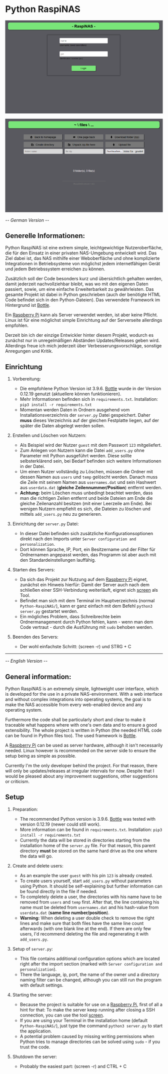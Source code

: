 # Python RaspiNAS

![Login Page](img/login_page.png)

![Home Page](img/home_page.png)

*-- German Version --*

## Generelle Informationen:

Python RaspiNAS ist eine extrem simple, leichtgewichtige Nutzeroberfläche, die für den Einsatz in einer privaten NAS-Umgebung entwickelt wird. Das Ziel dabei ist, das NAS mithilfe einer Weboberfläche und ohne komplizierte Integrationen in Betriebsysteme von möglichst jedem internetfähigen Gerät und jedem Betriebssystem erreichen zu können.

Zusätzlich soll der Code besonders kurz und übersichtlich gehalten werden, damit jederzeit nachvollziehbar bleibt, was wo mit den eigenen Daten passiert, sowie, um eine einfache Erweiterbarkeit zu gewährleisten. Das gesamte Projekt ist dabei in Python geschrieben (auch der benötigte HTML Code befindet sich in den Python-Dateien). Das verwendete Framework im Hintergrund ist [Bottle](https://bottlepy.org).

Ein [Raspberry Pi](https://www.raspberrypi.org/) kann als Server verwendet werden, ist aber keine Pflicht. Linux ist für eine möglichst simple Einrichtung auf der Serverseite allerdings empfohlen.

Derzeit bin ich der einzige Entwickler hinter diesem Projekt, wodurch es zunächst nur in unregelmäßigen Abständen Updates/Releases geben wird. Allerdings freue ich mich jederzeit über Verbesserungsvorschläge, sonstige Anregungen und Kritik.

## Einrichtung

1. Vorbereitung:
   * Die empfohlene Python Version ist 3.9.6. [Bottle](https://bottlepy.org) wurde in der Version 0.12.19 genutzt (aktuellere können funktionieren).
   * Mehr Informationen befinden sich in `requirements.txt`. Installation: `pip3 install -r requirements.txt`
   * Momentan werden Daten in Ordnern ausgehend vom Installationsverzeichnis der `server.py` Datei gespeichert. Daher **muss** dieses Verzeichnis auf der gleichen Festplatte liegen, auf der später die Daten abgelegt werden sollen.


2. Erstellen und Löschen von Nutzern:
   * Als Beispiel wird der Nutzer `guest` mit dem Passwort `123` mitgeliefert.
   * Zum Anlegen von Nutzern kann die Datei `add_users.py` ohne Parameter mit Python ausgeführt werden. Diese sollte selbsterklärend sein, bei Bedarf befinden sich weitere Informationen in der Datei.
   * Um einen Nutzer vollständig zu Löschen, müssen die Ordner mit dessen Namen aus `users` und `temp` gelöscht werden. Danach muss die Zeile mit seinem Namen aus `usernames.dat` und sein Hashwert aus `userdata.dat` (**gleiche Zeilennummer/Position**) entfernt werden.
   * **Achtung:** beim Löschen muss unbedingt beachtet werden, dass man die richtigen Zeilen entfernt und beide Dateien am Ende die gleiche Zeilenanzahl besitzen (mit einer Leerzeile am Ende). Bei wenigen Nutzern empfiehlt es sich, die Dateien zu löschen und mittels `add_users.py` neu zu generieren.


3. Einrichtung der `server.py` Datei:
   * In dieser Datei befinden sich zusätzliche Konfigurationsoptionen direkt nach den Imports unter `Server configuration and personalization`.
   * Dort können Sprache, IP, Port, ein Besitzername und der Filter für Ordnernamen angepasst werden, das Programm ist aber auch mit den Standardeinstellungen lauffähig.


4. Starten des Servers:
   * Da sich das Projekt zur Nutzung auf dem [Raspberry Pi](https://www.raspberrypi.org/) eignet, zunächst ein Hinweis hierfür: Damit der Server auch nach dem schließen einer SSH-Verbindung weiterläuft, eignet sich [screen](https://www.gnu.org/software/screen/) als Tool.
   * Befindet man sich mit dem Terminal im Hauptverzeichnis (normal `Python-RaspiNAS/`), kann er ganz einfach mit dem Befehl `python3 server.py` gestartet werden.
   * Ein mögliches Problem, dass Schreibrechte beim Ordnermanagement durch Python fehlen, kann - wenn man dem Code vertraut - durch die Ausführung mit `sudo` behoben werden.


5. Beenden des Servers:
   * Der wohl einfachste Schritt: (screen -r) und STRG + C

---

*-- English Version --*

## General information:

Python RaspiNAS is an extremely simple, lightweight user interface, which is developed for the use in a private NAS-environment. With a web interface and without complex integrations into operating systems, the goal is to make the NAS accessible from every web-enabled device and any operating system.

Furthermore the code shall be particularly short and clear to make it traceable what happens where with one's own data and to ensure a good extensibility. The whole project is written in Python (the needed HTML code can be found in Python files too). The used framework is [Bottle](https://bottlepy.org).

A [Raspberry Pi](https://www.raspberrypi.org/) can be used as server hardware, although it isn't necessarily needed. Linux however is recommended on the server side to ensure the setup being as simple as possible.

Currently I'm the only developer behind the project. For that reason, there will only be updates/releases at irregular intervals for now. Despite that I would be pleased about any improvement suggestions, other suggestions or criticism.

## Setup

1. Preparation:
   * The recommended Python version is 3.9.6. [Bottle](https://bottlepy.org) was tested with version 0.12.19 (newer could still work).
   * More information can be found in `requirements.txt`. Installation: `pip3 install -r requirements.txt`
   * Currently the data will be stored in directories starting from the installation home of the `server.py` file. For that reason, this parent directory **must** be stored on the same hard drive as the one where the data will go.


2. Create and delete users:
   * As an example the user `guest` with his pin `123` is already created.
   * To create users yourself, start `add_users.py` without parameters using Python. It should be self-explaining but further information can be found directly in the file if needed.
   * To completely delete a user, the directories with his name have to be removed from  `users` and `temp` first. After that, the line containing his name must be deleted from `usernames.dat` and his hash-value from `userdata.dat` (**same line number/position**).
   * **Warning:** When deleting a user double check to remove the right lines and make sure that both files have the same line count afterwards (with one blank line at the end). If there are only few users, I'd recommend deleting the file and regenerating it with `add_users.py`.


3. Setup of `server.py`:
   * This file contains additional configuration options which are located right after the import section (marked with `Server configuration and personalization`).
   * There the language, ip, port, the name of the owner und a directory naming filter can be changed, although you can still run the program with default settings.


4. Starting the server:
   * Because the project is suitable for use on a [Raspberry Pi](https://www.raspberrypi.org/), first of all a hint for that: To make the server keep running after closing a SSH connection, you can use the tool [screen](https://www.gnu.org/software/screen/).
   * If you are using your Terminal in the installation home (default `Python-RaspiNAS/`), just type the command `python3 server.py` to start the application.
   * A potential problem caused by missing writing permissions when Python tries to manage directories can be solved using `sudo` - if you trust the code.


5. Shutdown the server:
   * Probably the easiest part: (screen -r) and CTRL + C
